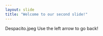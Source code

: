 ```yaml
---
layout: slide
title: "Welcome to our second slide!"
---
```

Despacito.jpeg
Use the left arrow to go back!
